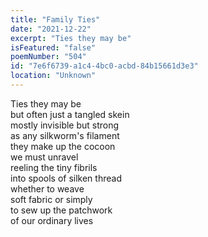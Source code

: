 ```yaml
---
title: "Family Ties"
date: "2021-12-22"
excerpt: "Ties they may be"
isFeatured: "false"
poemNumber: "504"
id: "7e6f6739-a1c4-4bc0-acbd-84b15661d3e3"
location: "Unknown"
---
```


Ties they may be  
but often just a tangled skein  
mostly invisible but strong  
as any silkworm's filament  
they make up the cocoon  
we must unravel  
reeling the tiny fibrils  
into spools of silken thread  
whether to weave  
soft fabric or simply  
to sew up the patchwork  
of our ordinary lives
